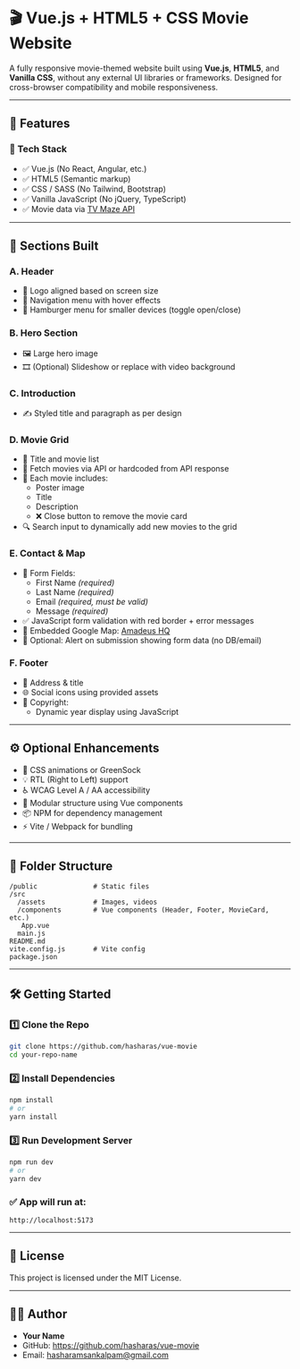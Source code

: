 # 🎬 Vue.js + HTML5 + CSS Movie Website

A fully responsive movie-themed website built using **Vue.js**, **HTML5**, and **Vanilla CSS**, without any external UI libraries or frameworks. Designed for cross-browser compatibility and mobile responsiveness.

---

## 📌 Features

### 🧱 Tech Stack

- ✅ Vue.js (No React, Angular, etc.)
- ✅ HTML5 (Semantic markup)
- ✅ CSS / SASS (No Tailwind, Bootstrap)
- ✅ Vanilla JavaScript (No jQuery, TypeScript)
- ✅ Movie data via [TV Maze API](https://www.tvmaze.com/api)

---

## 🚧 Sections Built

### A. Header

- 📌 Logo aligned based on screen size
- 📌 Navigation menu with hover effects
- 📌 Hamburger menu for smaller devices (toggle open/close)

### B. Hero Section

- 🖼️ Large hero image
- 🎞️ (Optional) Slideshow or replace with video background

### C. Introduction

- ✍️ Styled title and paragraph as per design

### D. Movie Grid

- 🔹 Title and movie list
- 🔹 Fetch movies via API or hardcoded from API response
- 🔹 Each movie includes:
  - Poster image
  - Title
  - Description
  - ❌ Close button to remove the movie card
- 🔍 Search input to dynamically add new movies to the grid

### E. Contact & Map

- 📄 Form Fields:
  - First Name *(required)*
  - Last Name *(required)*
  - Email *(required, must be valid)*
  - Message *(required)*
- ✅ JavaScript form validation with red border + error messages
- 📍 Embedded Google Map: [Amadeus HQ](https://goo.gl/maps/5sW9xsCNvByPnxXE9)
- 💬 Optional: Alert on submission showing form data (no DB/email)

### F. Footer

- 🏢 Address & title
- 🌐 Social icons using provided assets
- 📅 Copyright:
  - Dynamic year display using JavaScript

---

## ⚙️ Optional Enhancements

- 🎨 CSS animations or GreenSock
- 💡 RTL (Right to Left) support
- ♿ WCAG Level A / AA accessibility
- 🔧 Modular structure using Vue components
- 📦 NPM for dependency management
- ⚡ Vite / Webpack for bundling

---

## 📁 Folder Structure

```
/public              # Static files
/src
  /assets            # Images, videos
  /components        # Vue components (Header, Footer, MovieCard, etc.)
   App.vue
  main.js
README.md
vite.config.js       # Vite config
package.json
```

---

## 🛠️ Getting Started

### 1️⃣ Clone the Repo

```bash
git clone https://github.com/hasharas/vue-movie
cd your-repo-name
```

### 2️⃣ Install Dependencies

```bash
npm install
# or
yarn install
```

### 3️⃣ Run Development Server

```bash
npm run dev
# or
yarn dev
```

### ✅ App will run at:

```
http://localhost:5173
```

---

## 📜 License

This project is licensed under the MIT License.

---

## 👨‍💻 Author

- **Your Name**
- GitHub: https://github.com/hasharas/vue-movie
- Email: hasharamsankalpam@gmail.com
